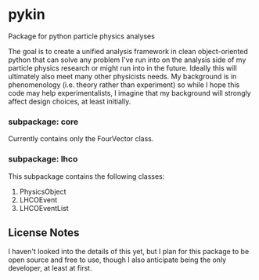# pykin
Package for python particle physics analyses

The goal is to create a unified analysis framework in clean object-oriented python that can solve any problem I've run into on
the analysis side of my particle physics research or might run into in the future.  Ideally this will ultimately also meet
many other physicists needs.  My background is in phenomenology (i.e. theory rather than experiment) so while I hope this code 
may help experimentalists, I imagine that my background will strongly affect design choices, at least initially.

### subpackage: core

Currently contains only the FourVector class.

### subpackage: lhco

This subpackage contains the following classes:
1. PhysicsObject
2. LHCOEvent
3. LHCOEventList

## License Notes

I haven't looked into the details of this yet, but I plan for this package to be open source and free to use, though I also
anticipate being the only developer, at least at first.
